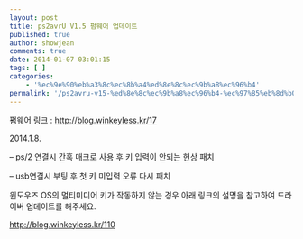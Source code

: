 ```yaml
---
layout: post
title: ps2avrU V1.5 펌웨어 업데이트
published: true
author: showjean
comments: true
date: 2014-01-07 03:01:15
tags: [ ]
categories:
    - '%ec%9e%90%eb%a3%8c%ec%8b%a4%ed%8e%8c%ec%9b%a8%ec%96%b4'
permalink: '/ps2avru-v15-%ed%8e%8c%ec%9b%a8%ec%96%b4-%ec%97%85%eb%8d%b0%ec%9d%b4%ed%8a%b8-10'
---
```

펌웨어 링크 : http://blog.winkeyless.kr/17





2014.1.8.



&#8211; ps/2 연결시 간혹 매크로 사용 후 키 입력이 안되는 현상 패치

&#8211;&nbsp;usb연결시 부팅 후 첫 키 미입력 오류 다시 패치







윈도우즈 OS의 멀티미디어 키가 작동하지 않는 경우 아래 링크의 설명을 참고하여 드라이버 업데이트를 해주세요.



http://blog.winkeyless.kr/110